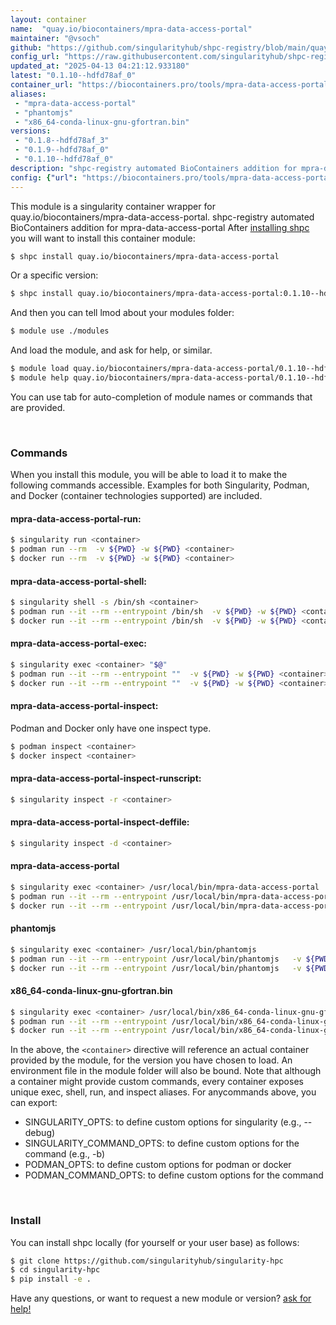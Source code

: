 ```yaml
---
layout: container
name:  "quay.io/biocontainers/mpra-data-access-portal"
maintainer: "@vsoch"
github: "https://github.com/singularityhub/shpc-registry/blob/main/quay.io/biocontainers/mpra-data-access-portal/container.yaml"
config_url: "https://raw.githubusercontent.com/singularityhub/shpc-registry/main/quay.io/biocontainers/mpra-data-access-portal/container.yaml"
updated_at: "2025-04-13 04:21:12.933180"
latest: "0.1.10--hdfd78af_0"
container_url: "https://biocontainers.pro/tools/mpra-data-access-portal"
aliases:
 - "mpra-data-access-portal"
 - "phantomjs"
 - "x86_64-conda-linux-gnu-gfortran.bin"
versions:
 - "0.1.8--hdfd78af_3"
 - "0.1.9--hdfd78af_0"
 - "0.1.10--hdfd78af_0"
description: "shpc-registry automated BioContainers addition for mpra-data-access-portal"
config: {"url": "https://biocontainers.pro/tools/mpra-data-access-portal", "maintainer": "@vsoch", "description": "shpc-registry automated BioContainers addition for mpra-data-access-portal", "latest": {"0.1.10--hdfd78af_0": "sha256:892a3c96a2ab688b577e2f322f3bc3b7076d935f48e91ef294cdda311287dbfe"}, "tags": {"0.1.8--hdfd78af_3": "sha256:9ede44226d22207714469b96ea96bb0ef2b87f73d3a228579d0f5abbc2c256d7", "0.1.9--hdfd78af_0": "sha256:7689d85e41e98060da786c9651dd75227cd875da773fb6335031d598cbd48eeb", "0.1.10--hdfd78af_0": "sha256:892a3c96a2ab688b577e2f322f3bc3b7076d935f48e91ef294cdda311287dbfe"}, "docker": "quay.io/biocontainers/mpra-data-access-portal", "aliases": {"mpra-data-access-portal": "/usr/local/bin/mpra-data-access-portal", "phantomjs": "/usr/local/bin/phantomjs", "x86_64-conda-linux-gnu-gfortran.bin": "/usr/local/bin/x86_64-conda-linux-gnu-gfortran.bin"}}
---
```


This module is a singularity container wrapper for quay.io/biocontainers/mpra-data-access-portal.
shpc-registry automated BioContainers addition for mpra-data-access-portal
After [installing shpc](#install) you will want to install this container module:


```bash
$ shpc install quay.io/biocontainers/mpra-data-access-portal
```

Or a specific version:

```bash
$ shpc install quay.io/biocontainers/mpra-data-access-portal:0.1.10--hdfd78af_0
```

And then you can tell lmod about your modules folder:

```bash
$ module use ./modules
```

And load the module, and ask for help, or similar.

```bash
$ module load quay.io/biocontainers/mpra-data-access-portal/0.1.10--hdfd78af_0
$ module help quay.io/biocontainers/mpra-data-access-portal/0.1.10--hdfd78af_0
```

You can use tab for auto-completion of module names or commands that are provided.

<br>

### Commands

When you install this module, you will be able to load it to make the following commands accessible.
Examples for both Singularity, Podman, and Docker (container technologies supported) are included.

#### mpra-data-access-portal-run:

```bash
$ singularity run <container>
$ podman run --rm  -v ${PWD} -w ${PWD} <container>
$ docker run --rm  -v ${PWD} -w ${PWD} <container>
```

#### mpra-data-access-portal-shell:

```bash
$ singularity shell -s /bin/sh <container>
$ podman run --it --rm --entrypoint /bin/sh  -v ${PWD} -w ${PWD} <container>
$ docker run --it --rm --entrypoint /bin/sh  -v ${PWD} -w ${PWD} <container>
```

#### mpra-data-access-portal-exec:

```bash
$ singularity exec <container> "$@"
$ podman run --it --rm --entrypoint ""  -v ${PWD} -w ${PWD} <container> "$@"
$ docker run --it --rm --entrypoint ""  -v ${PWD} -w ${PWD} <container> "$@"
```

#### mpra-data-access-portal-inspect:

Podman and Docker only have one inspect type.

```bash
$ podman inspect <container>
$ docker inspect <container>
```

#### mpra-data-access-portal-inspect-runscript:

```bash
$ singularity inspect -r <container>
```

#### mpra-data-access-portal-inspect-deffile:

```bash
$ singularity inspect -d <container>
```


#### mpra-data-access-portal

```bash
$ singularity exec <container> /usr/local/bin/mpra-data-access-portal
$ podman run --it --rm --entrypoint /usr/local/bin/mpra-data-access-portal   -v ${PWD} -w ${PWD} <container> -c " $@"
$ docker run --it --rm --entrypoint /usr/local/bin/mpra-data-access-portal   -v ${PWD} -w ${PWD} <container> -c " $@"
```


#### phantomjs

```bash
$ singularity exec <container> /usr/local/bin/phantomjs
$ podman run --it --rm --entrypoint /usr/local/bin/phantomjs   -v ${PWD} -w ${PWD} <container> -c " $@"
$ docker run --it --rm --entrypoint /usr/local/bin/phantomjs   -v ${PWD} -w ${PWD} <container> -c " $@"
```


#### x86_64-conda-linux-gnu-gfortran.bin

```bash
$ singularity exec <container> /usr/local/bin/x86_64-conda-linux-gnu-gfortran.bin
$ podman run --it --rm --entrypoint /usr/local/bin/x86_64-conda-linux-gnu-gfortran.bin   -v ${PWD} -w ${PWD} <container> -c " $@"
$ docker run --it --rm --entrypoint /usr/local/bin/x86_64-conda-linux-gnu-gfortran.bin   -v ${PWD} -w ${PWD} <container> -c " $@"
```



In the above, the `<container>` directive will reference an actual container provided
by the module, for the version you have chosen to load. An environment file in the
module folder will also be bound. Note that although a container
might provide custom commands, every container exposes unique exec, shell, run, and
inspect aliases. For anycommands above, you can export:

 - SINGULARITY_OPTS: to define custom options for singularity (e.g., --debug)
 - SINGULARITY_COMMAND_OPTS: to define custom options for the command (e.g., -b)
 - PODMAN_OPTS: to define custom options for podman or docker
 - PODMAN_COMMAND_OPTS: to define custom options for the command

<br>

### Install

You can install shpc locally (for yourself or your user base) as follows:

```bash
$ git clone https://github.com/singularityhub/singularity-hpc
$ cd singularity-hpc
$ pip install -e .
```

Have any questions, or want to request a new module or version? [ask for help!](https://github.com/singularityhub/singularity-hpc/issues)